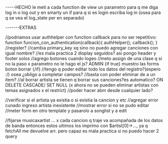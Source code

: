 -----HECHO
le meti a cada function de view un parametro para q me diga log in o log out y en smarty un if para q si es login escriba log in (osea para q se vea  el log_state per en separado)


-------EXTRAS

//podriamos usar authhelper con function callback para no ser repetitivo:
    function funcion_con_authentication(callback){
        authHelper();
        callback();
    }
//register?
//cambia primary_key xq sino no puedo agregar canciones con igual nombre?
//es mala practica 2 display seguidos? asi pongo header y footer solos
//agrego botones cuando logeo //meto assign de una clase q si no la paso x parametro no le hago el js?
            ADMIN
            {if true}
                muestro las forms
                boton borrar
            {/if}
//tengo q poder editar todo los datos del registro?(espero :/) osea ¿obligo a completar campos?
//basta con poder eliminar de a un item?
//al borrar artista se tienen q borrar sus canciones?es automatico? ON DELETE CASCADE/ SET NULL (x ahora no se pueden eliminar artistas con temas asignados x el restrict)
//poder hacer abm desde cualquier lado?




//verificar si el artista ya existia o si existia la cancion y etc
//agregar error cunado ingreso artista inexistente
//mostrar error si no se pudo editar 
//meter form en otro template y pasarolo a songlist y a edit




//fijarse musicaxartist ... x cada cancion q traje va acompañada de los datos de banda entonces estos ultimos los imprimo con $artist[0]->..., ya q fetchAll me devuelve arr. pero capaz es mala practica si no puedo hacer 2 query





